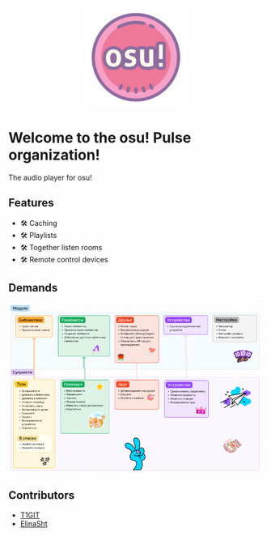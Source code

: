 <div align="center">
    <img src="https://github.com/osu-pulse/.github/blob/main/assets/icon.png?raw=true" width="200" />
</div>

# Welcome to the osu! Pulse organization!

The audio player for osu!

## Features
* 🛠 Caching
* 🛠 Playlists
* 🛠 Together listen rooms
* 🛠 Remote control devices

## Demands
<img src="https://github.com/osu-pulse/.github/blob/main/assets/demands.png?raw=true" width="1000" />

## Contributors

* [T1GIT](https://github.com/t1git)
* [ElinaSht](https://github.com/ElinaSht)
